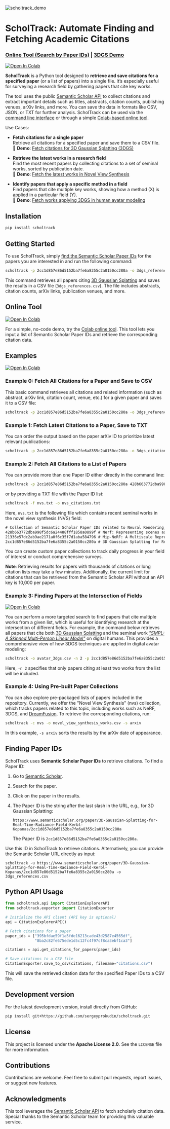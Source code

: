 ![scholtrack_demo](https://github.com/user-attachments/assets/05360671-9674-498f-87b8-682481f2ad7d)


# ScholTrack: Automate Finding and Fetching Academic Citations

### [Online Tool (Search by Paper IDs)](https://colab.research.google.com/github/sergeyprokudin/scholtrack/blob/main/colab/ScholTrack_Widget_Demo.ipynb) | [3DGS Demo](https://colab.research.google.com/github/sergeyprokudin/scholtrack/blob/main/colab/ScholTrack_3DGS_Demo.ipynb)  
[![Open In Colab](https://colab.research.google.com/assets/colab-badge.svg)](https://colab.research.google.com/github/sergeyprokudin/scholtrack/blob/main/colab/ScholTrack_3DGS_Demo.ipynb)

**ScholTrack** is a Python tool designed to **retrieve and save citations for a specified paper** (or a list of papers) into a single file. It’s especially useful for surveying a research field by gathering papers that cite key works.

The tool uses the public [Semantic Scholar API](https://www.semanticscholar.org/product/api) to collect citations and extract important details such as titles, abstracts, citation counts, publishing venues, arXiv links, and more. You can save the data in formats like CSV, JSON, or TXT for further analysis. ScholTrack can be used via the [command line interface](https://colab.research.google.com/github/sergeyprokudin/scholtrack/blob/main/colab/ScholTrack_Command_Line_Demo.ipynb) or through a simple [Colab-based online tool](https://colab.research.google.com/github/sergeyprokudin/scholtrack/blob/main/colab/ScholTrack_Widget_Demo.ipynb).

Use Cases:

- **Fetch citations for a single paper**  
   Retrieve all citations for a specified paper and save them to a CSV file.  
   📘 **Demo**: [Fetch citations for 3D Gaussian Splatting (3DGS)](https://colab.research.google.com/github/sergeyprokudin/scholtrack/blob/main/colab/ScholTrack_3DGS_Demo.ipynb)

- **Retrieve the latest works in a research field**  
   Find the most recent papers by collecting citations to a set of seminal works, sorted by publication date.  
   📘 **Demo**: [Fetch the latest works in Novel View Synthesis](https://colab.research.google.com/github/sergeyprokudin/scholtrack/blob/main/colab/ScholTrack_NVS_Demo.ipynb)

- **Identify papers that apply a specific method in a field**  
   Find papers that cite multiple key works, showing how a method (X) is applied in a particular field (Y).  
   📘 **Demo**: [Fetch works applying 3DGS in human avatar modeling](https://colab.research.google.com/github/sergeyprokudin/scholtrack/blob/main/colab/ScholTrack_3DGS_Avatar_Demo.ipynb)


## Installation

```bash
pip install scholtrack
```

## Getting Started

To use ScholTrack, simply [find the Semantic Scholar Paper IDs](https://github.com/sergeyprokudin/scholtrack/blob/main/README.md#finding-paper-ids) for the papers you are interested in and run the following command:

```bash
scholtrack -p 2cc1d857e86d5152ba7fe6a8355c2a0150cc280a -o 3dgs_references.csv
```

This command retrieves all papers citing [3D Gaussian Splatting](https://repo-sam.inria.fr/fungraph/3d-gaussian-splatting/) and saves the results in a CSV file (`3dgs_references.csv`). The file includes abstracts, citation counts, arXiv links, publication venues, and more.

## Online Tool
[![Open In Colab](https://colab.research.google.com/assets/colab-badge.svg)](https://colab.research.google.com/github/sergeyprokudin/scholtrack/blob/main/colab/ScholTrack_Widget_Demo.ipynb)<br> 

For a simple, no-code demo, try the [Colab online tool](https://colab.research.google.com/github/sergeyprokudin/scholtrack/blob/main/colab/ScholTrack_Widget_Demo.ipynb). This tool lets you input a list of Semantic Scholar Paper IDs and retrieve the corresponding citation data.

## Examples
[![Open In Colab](https://colab.research.google.com/assets/colab-badge.svg)](https://colab.research.google.com/github//sergeyprokudin/scholtrack/blob/main/colab/ScholTrack_Command_Line_Demo.ipynb)<br> 


### Example 0: Fetch All Citations for a Paper and Save to CSV

This basic command retrieves all citations and related information (such as abstract, arXiv link, citation count,  venue, etc.) for a given paper and saves it to a CSV file:

```bash
scholtrack -p 2cc1d857e86d5152ba7fe6a8355c2a0150cc280a -o 3dgs_references.csv
```

### Example 1: Fetch Latest Citations to a Paper, Save to TXT

You can order the output based on the paper arXiv ID to prioritize latest relevant publications:

```bash
scholtrack -p 2cc1d857e86d5152ba7fe6a8355c2a0150cc280a -o 3dgs_citations.txt -s arxiv -t txt
```

### Example 2: Fetch All Citations to a List of Papers

You can provide more than one Paper ID either directly in the command line:

```bash
scholtrack -p 2cc1d857e86d5152ba7fe6a8355c2a0150cc280a 428b663772dba998f5dc6a24488fff1858a0899f -o nvs_citations.txt
```

or by providing a TXT file with the Paper ID list:

```bash
scholtrack -f nvs.txt -o nvs_citations.txt
```

Here, `nvs.txt` is the following file which contains recent seminal works in the novel view synthesis (NVS) field:

```txt
# Collection of Semantic Scholar Paper IDs related to Neural Rendering, NeRF, and 3DGS
428b663772dba998f5dc6a24488fff1858a0899f # Nerf: Representing scenes as neural radiance fields for view synthesis 
21336e57dc2ab9ae2171a0f6c35f7d1aba584796 # Mip-NeRF: A Multiscale Representation for Anti-Aliasing Neural Radiance Fields
2cc1d857e86d5152ba7fe6a8355c2a0150cc280a # 3D Gaussian Splatting for Real-Time Radiance Field Rendering
```

You can create custom paper collections to track daily progress in your field of interest or conduct comprehensive surveys.

**Note**: Retrieving results for papers with thousands of citations or long citation lists may take a few minutes. Additionally, the current limit for citations that can be retrieved from the Semantic Scholar API without an API key is 10,000 per paper.


### Example 3: Finding Papers at the Intersection of Fields 
[![Open In Colab](https://colab.research.google.com/assets/colab-badge.svg)](https://colab.research.google.com/github/sergeyprokudin/scholtrack/blob/main/colab/ScholTrack_3DGS_Avatar_Demo.ipynb)<br> 


You can perform a more targeted search to find papers that cite multiple works from a given list, which is useful for identifying research at the intersection of different fields. For example, the command below retrieves all papers that cite both [3D Gaussian Splatting](https://repo-sam.inria.fr/fungraph/3d-gaussian-splatting/) and the seminal work *["SMPL: A Skinned Multi-Person Linear Model"](https://smpl.is.tue.mpg.de/)* on digital humans. This provides a comprehensive view of how 3DGS techniques are applied in digital avatar modeling:

```bash
scholtrack -o avatar_3dgs.csv -n 2 -p 2cc1d857e86d5152ba7fe6a8355c2a0150cc280a 32d3048a4fe4becc7c4638afd05f2354b631cfca
```

Here, `-n 2` specifies that only papers citing at least two works from the list will be included.


### Example 4: Using Pre-built Paper Collections

You can also explore pre-packaged lists of papers included in the repository. Currently, we offer the "Novel View Synthesis" (nvs) collection, which tracks papers related to this topic, including works such as NeRF, 3DGS, and [DreamFusion](https://dreamfusion3d.github.io/). To retrieve the corresponding citations, run:

```bash
scholtrack -c nvs -o novel_view_synthesis_works.csv -s arxiv
```

In this example, `-s arxiv` sorts the results by the arXiv date of appearance.

## Finding Paper IDs

ScholTrack uses **Semantic Scholar Paper IDs** to retrieve citations. To find a Paper ID:

1. Go to [Semantic Scholar](https://www.semanticscholar.org/).
2. Search for the paper.
3. Click on the paper in the results.
4. The Paper ID is the string after the last slash in the URL, e.g., for 3D Gaussian Splatting:

   ```
   https://www.semanticscholar.org/paper/3D-Gaussian-Splatting-for-Real-Time-Radiance-Field-Kerbl-Kopanas/2cc1d857e86d5152ba7fe6a8355c2a0150cc280a
   ```

   The Paper ID is `2cc1d857e86d5152ba7fe6a8355c2a0150cc280a`.

Use this ID in ScholTrack to retrieve citations. Alternatively, you can provide the Semantic Scholar URL directly as input:

```
scholtrack -u https://www.semanticscholar.org/paper/3D-Gaussian-Splatting-for-Real-Time-Radiance-Field-Kerbl-Kopanas/2cc1d857e86d5152ba7fe6a8355c2a0150cc280a -o 3dgs_references.csv
```

## Python API Usage

```python
from scholtrack.api import CitationExplorerAPI
from scholtrack.exporter import CitationExporter

# Initialize the API client (API key is optional)
api = CitationExplorerAPI()

# Fetch citations for a paper
paper_ids = ["395bfdae59f1a5fde16213cade43d2587e4565df",
             "8ba2c82fe675ede1d5c12fc4f97cf8ca3ebf1ca3"]

citations = api.get_citations_for_papers(paper_ids)

# Save citations to a CSV file
CitationExporter.save_to_csv(citations, filename="citations.csv")
```

This will save the retrieved citation data for the specified Paper IDs to a CSV file.

## Development version

For the latest development version, install directly from GitHub:

```bash
pip install git+https://github.com/sergeyprokudin/scholtrack.git
```

## License

This project is licensed under the **Apache License 2.0**. See the `LICENSE` file for more information.

## Contributions

Contributions are welcome. Feel free to submit pull requests, report issues, or suggest new features.

## Acknowledgments

This tool leverages the [Semantic Scholar API](https://www.semanticscholar.org/product/api) to fetch scholarly citation data. Special thanks to the Semantic Scholar team for providing this valuable service.
